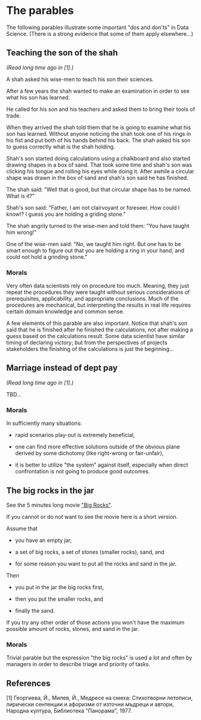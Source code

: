 # The parables

The following parables illustrate some important "dos and don'ts" in Data Science. 
(There is a strong evidence that some of them apply elsewhere...)

## Teaching the son of the shah 

*(Read long time ago in \[1\].)*

A shah asked his wise-men to teach his son their sciences.

After a few years the shah wanted to make an examination in order to see what his son has learned.

He called for his son and his teachers and asked them to bring their tools of trade.

When they arrived the shah told them that he is going to examine what his son has learned. 
Without anyone noticing the shah took one of his rings in his fist and put both of his hands behind his back.
The shah asked his son to guess correctly what is the shah holding.

Shah's son started doing calculations using a chalkboard and also started drawing shapes in a box of sand.
That took some time and shah's son was clicking his tongue and rolling his eyes while doing it.
After awhile a circular shape was drawn in the box of sand and shah's son said he has finished.

The shah said: "Well that is good, but that circular shape has to be named. What is it?"

Shah's son said: "Father, I am not clairvoyant or foreseer. How could I know!? I guess you are holding a griding stone."

The shah angrily turned to the wise-men and told them: "You have taught him wrong!"

One of the wise-men said: "No, we taught him right. But one has to be smart enough to figure out that you
are holding a ring in your hand, and could not hold a grinding stone."  

### Morals

Very often data scientists rely on procedure too much.
Meaning, they just repeat the procedures they were taught without serious considerations of prerequisites,
applicability, and appropriate conclusions. Much of the procedures are mechanical, but interpreting the 
results in real life requires certain domain knowledge and common sense.  

A few elements of this parable are also important. 
Notice that shah's son said that he is finished after he finished the calculations, not after making 
a guess based on the calculations result. Some data scientist have similar timing of declaring victory;
but from the perspectives of projects stakeholders the finishing of the calculations is just the beginning...  

## Marriage instead of dept pay

*(Read long time ago in \[1\].)*

TBD...

### Morals

In sufficiently many situations:
 
- rapid scenarios play-out is extremely beneficial,

- one can find more effective solutions outside of the obvious plane derived by some dichotomy (like right-wrong or fair-unfair), 
 
- it is better to utilize "the system" against itself, 
  especially when direct confrontation is not going to produce good outcomes.

 
## The big rocks in the jar

See the 5 minutes long movie ["Big Rocks"](https://www.youtube.com/watch?v=8FbWb3f-jLQ).

If you cannot or do not want to see the movie here is a short version.

Assume that 

- you have an empty jar,

- a set of big rocks, a set of stones (smaller rocks), sand, and

- for some reason you want to put all the rocks and sand in the jar.

Then 

- you put in the jar the big rocks first,

- then you put the smaller rocks, and

- finally the sand.

If you try any other order of those actions you won't have the maximum possible amount of rocks, stones, and sand in the jar. 

### Morals

Trivial parable but the expression "the big rocks" is used a lot and often by managers in order to describe
triage and priority of tasks.


## References

\[1\] Георгиева, Й., Милев, Й., 
Медресе на смеха: Стихотворни летописи, лирически сентенции и афоризми от източни мъдреци и автори,
Народна култура, Библиотека "Панорама", 1977.

